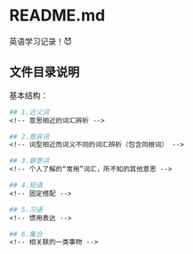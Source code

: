 # README.md

英语学习记录！:smiling_imp:

## 文件目录说明

基本结构：

```mk
## 1.近义词
<!-- 意思相近的词汇辨析 -->

## 2.意异词
<!-- 词型相近而词义不同的词汇辨析（包含同根词） -->

## 3.僻意词
<!-- 个人了解的“常用”词汇，所不知的其他意思 -->

## 4.短语
<!-- 固定搭配 -->

## 5.习语
<!-- 惯用表达 -->

## 6.集合
<!-- 相关联的一类事物 -->
```
